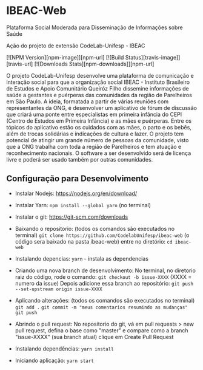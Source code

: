 # IBEAC-Web
Plataforma Social Moderada para Disseminação de Informações sobre Saúde 

Ação do projeto de extensão CodeLab-Unifesp - IBEAC

[![NPM Version][npm-image]][npm-url]
[![Build Status][travis-image]][travis-url]
[![Downloads Stats][npm-downloads]][npm-url]

O projeto CodeLab-Unifesp desenvolve uma plataforma de comunicação e interação social para que a organização social IBEAC - Instituto Brasileiro de Estudos e Apoio Comunitário Queiróz Filho dissemine informações de saúde a gestantes e puérperas das comunidades da região de Parelheiros em São Paulo. A ideia, formatada a partir de várias reuniões com representantes da ONG, é desenvolver um aplicativo de fórum de discussão que criará uma ponte entre especialistas em primeira infância do CEPI (Centro de Estudos em Primeira Infância) e as mães e puérperas. Entre os tópicos do aplicativo estão os cuidados com as mães, o parto e os bebês, além de trocas solidárias e indicações de cultura e lazer. O projeto tem potencial de atingir um grande número de pessoas da comunidade, visto que a ONG trabalha com toda a região de Parelheiros e tem atuação e reconhecimento nacionais. O software a ser desenvolvido será de licença livre e poderá ser usado também por outras comunidades. 

## Configuração para Desenvolvimento

* Instalar Nodejs: https://nodejs.org/en/download/
* Instalar Yarn: `npm install --global yarn` (no terminal)
* Instalar o git: https://git-scm.com/downloads

* Baixando o repositorio: (todos os comandos são executados no terminal) 
    `git clone https://github.com/CodelabUnifesp/ibeac-web` (o código sera baixado na pasta ibeac-web)
    entre no diretório: `cd ibeac-web`
* Instalando depencias:
    `yarn` - instala as dependencias

* Criando uma nova branch de desenvolvimento:
    No terminal, no diretorio raiz do código, rode o comando: `git checkout -b issue-XXXX` (XXXX = numero da issue)
    Depois adicione essa branch ao repositório: `git push --set-upstream origin issue-XXXX` 

* Aplicando alterações: (todos os comandos são executados no terminal) 
    `git add .`
    `git commit -m "meus comentarios resumindo as mudanças"`
    `git push`

* Abrindo o pull request:
    No repositorio do git, vá em pull requests > new pull request,
    defina o base como "master" e compare como a branch "issue-XXXX" (sua branch atual)
    clique em Create Pull Request

* Instalando dependências: `yarn install`
* Iniciando aplicação: `yarn start`